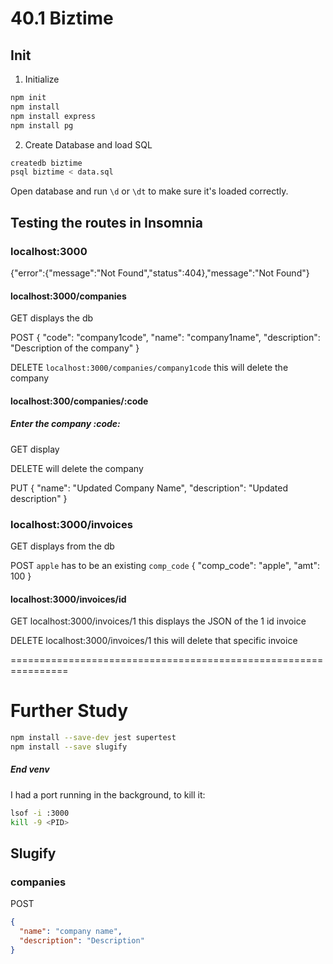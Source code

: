 # 40.1 Biztime

## Init

1. Initialize

```bash
npm init
npm install
npm install express
npm install pg
```

2. Create Database and load SQL

```bash
createdb biztime
psql biztime < data.sql
```

Open database and run `\d` or `\dt` to make sure it's loaded correctly.

## Testing the routes in Insomnia

### localhost:3000
{"error":{"message":"Not Found","status":404},"message":"Not Found"}

#### localhost:3000/companies
GET
displays the db

POST
{
  "code": "company1code",
  "name": "company1name",
  "description": "Description of the company"
}

DELETE
`localhost:3000/companies/company1code`
this will delete the company

#### localhost:300/companies/:code
##### Enter the company :code:
GET display

DELETE will delete the company

PUT 
{
  "name": "Updated Company Name",
  "description": "Updated description"
}


### localhost:3000/invoices
GET displays from the db

POST `apple` has to be an existing `comp_code`
{
  "comp_code": "apple",
  "amt": 100
}

#### localhost:3000/invoices/id
GET localhost:3000/invoices/1
this displays the JSON of the 1 id invoice

DELETE localhost:3000/invoices/1
this will delete that specific invoice

================================================================
# Further Study

```bash
npm install --save-dev jest supertest
npm install --save slugify
```

##### End venv
I had a port running in the background, to kill it:
```bash
lsof -i :3000
kill -9 <PID>
```

## Slugify

### companies
POST
```json
{
  "name": "company name",
  "description": "Description"
}
```

